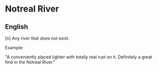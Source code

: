 # Notreal River
## English

[n] Any river that does not exist.

Example:

"A conveniently placed lighter with totally real rust on it. Definitely a great find in the Notreal River."